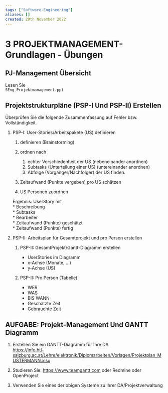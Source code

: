 ```yaml
---
tags: ["Software-Engineering"]
aliases: []
created: 29th November 2022
---
```


# 3 PROJEKTMANAGEMENT-Grundlagen - Übungen

## PJ-Management Übersicht

Lesen Sie  
`SEng_Projektmanagement.ppt`

## Projektstrukturpläne (PSP-I Und PSP-II) Erstellen

Überprüfen Sie die folgende Zusammenfassung auf Fehler bzw. Vollständigkeit.


1. PSP-I: User-Stories/Arbeitspakete (US) definieren

	1. definieren (Brainstorming)
	2. ordnen nach 
		1. echter Verschiedenheit der US (nebeneinander anordnen)
		2. Subtasks (Unterteilung einer US) (untereinander anordnen)
		3. Abfolge (Vorgänger/Nachfolger) der US finden.
	
	3. Zeitaufwand (Punkte vergeben) pro US schätzen
	
	4. US Personen zuordnen
	
	Ergebnis: UserStory mit  
			* Beschreibung  
			* Subtasks  
			* Bearbeiter  
			* Zeitaufwand (Punkte) geschätzt  
			* Zeitaufwand (Punkte) fertig


2. PSP-II: Arbeitsplan für Gesamtprojekt und pro Person erstellen

	1. PSP-II: GesamtProjekt/Gantt-Diagramm erstellen
		- UserStories im Diagramm 
		- x-Achse (Monate, …)
		- y-Achse (US)
		
	2. PSP-II: Pro Person (Tabelle)
		- WER
		- WAS
		- BIS WANN
		- Geschätzte Zeit
		- Gebrauchte Zeit

## AUFGABE: Projekt-Management Und GANTT Diagramm

1. Erstellen Sie ein GANTT-Diagramm für Ihre DA  
	<https://info.htl-salzburg.ac.at/Lehre/elektronik/Diplomarbeiten/Vorlagen/Projektplan_MUSTERMANN.xlsx>

2. Studieren Sie: <https://www.teamgantt.com> oder Redmine oder OpenProject

3. Verwenden Sie eines der obigen Systeme zu Ihrer DA/Projektverwaltung
